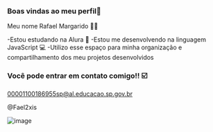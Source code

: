 ### Boas vindas ao meu perfil🖤      

Meu nome Rafael Margarido 👨‍🦱

-Estou estudando na Alura 🏫
-Estou me desenvolvendo na linguagem JavaScript 💻
-Utilizo esse espaço para minha organização e compartilhamento dos meu projetos desenvolvidos

### Você pode entrar em contato comigo!! ☑️

00001100186955sp@al.educacao.sp.gov.br

@Fael2xis

![image](https://github.com/Fael2xis/Fael2xis/assets/170052059/a2a11a52-0c4b-4dd3-ad36-da26e0d1d04f)
